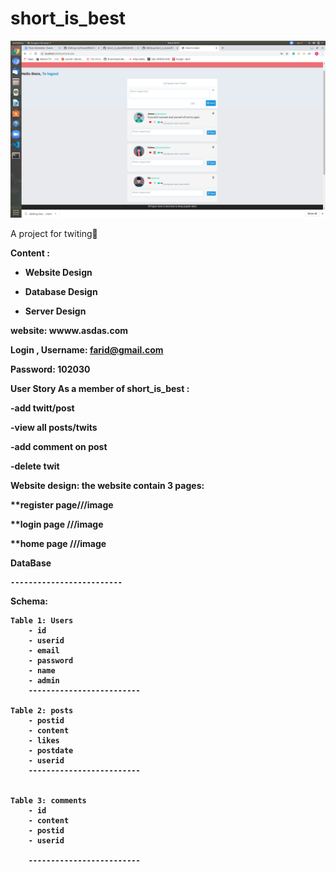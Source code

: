 # short_is_best

 ![](https://github.com/WebAhead5/short_is_best/blob/amirBranch/Design/Screenshot%20from%202020-05-06%2020-41-17.png)


A project for twiting:seedling:

<b>Content<b> :
- Website Design
 
- Database Design

- Server Design

<b>website<b>:  wwww.asdas.com


<b>Login<b> ,
Username: farid@gmail.com
  
Password: 102030

<b>User Story<b>
As a member of short_is_best :

-add twitt/post

-view all posts/twits

-add comment on post

-delete twit



<b>Website design<b>:
the website contain 3 pages:
	
**register page///image 

**login page ///image

**home page ///image


<b>DataBase<b>

	-------------------------
Schema:
```
Table 1: Users
	- id
	- userid
	- email
	- password
	- name
	- admin
	-------------------------

Table 2: posts
	- postid
	- content
	- likes
	- postdate
	- userid
	-------------------------
  

Table 3: comments
	- id
	- content
	- postid
	- userid

	-------------------------


